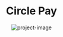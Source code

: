 <h1 align="center" id="title">Circle Pay</h1>

<p align="center"><img src="https://socialify.git.ci/CirclePay/CirclePay_FE/image?description=1&amp;descriptionEditable=Frontend%20Repo%20of%20the%20CircleCut%20app&amp;font=Source%20Code%20Pro&amp;language=1&amp;logo=https%3A%2F%2Fdeegrjwtmqprtizddphp.supabase.co%2Fstorage%2Fv1%2Fobject%2Fpublic%2Fimages%2F0Artboard%25201small.png%3Ft%3D2023-11-13T21%253A37%253A23.665Z&amp;name=1&amp;owner=1&amp;pattern=Diagonal%20Stripes&amp;stargazers=1&amp;theme=Dark" alt="project-image"></p>
